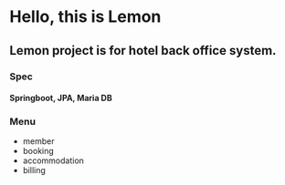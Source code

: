 # Hello, this is Lemon
## Lemon project is for hotel back office system.

### Spec
#### Springboot, JPA, Maria DB

### Menu
* member
* booking
* accommodation
* billing